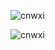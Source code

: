 <p><img align="center" src="https://github-readme-stats.vercel.app/api?username=cnwxi&show_icons=true&theme=dark" alt="cnwxi" /></p>
<p><img align="center" src="https://github-readme-stats.vercel.app/api/top-langs?username=cnwxi&show_icons=true&layout=compact&theme=dark" alt="cnwxi" /></p>
